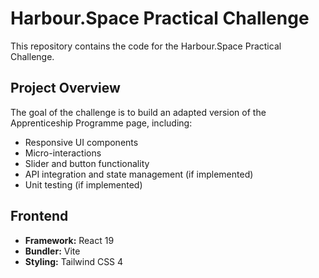 # Harbour.Space Practical Challenge

This repository contains the code for the Harbour.Space Practical Challenge.

## Project Overview

The goal of the challenge is to build an adapted version of the Apprenticeship Programme page, including:

- Responsive UI components
- Micro-interactions
- Slider and button functionality
- API integration and state management (if implemented)
- Unit testing (if implemented)

## Frontend

- **Framework:** React 19
- **Bundler:** Vite
- **Styling:** Tailwind CSS 4
